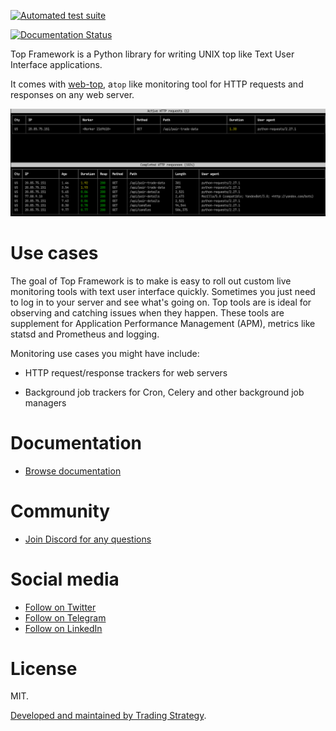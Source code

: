 [![Automated test suite](https://github.com/tradingstrategy-ai/top-framework/actions/workflows/test.yml/badge.svg)](https://github.com/tradingstrategy-ai/top-framework/actions/workflows/test.yml)

[![Documentation Status](https://readthedocs.org/projects/top-framework/badge/?version=latest)](https://top-framework.readthedocs.io/en/latest/?badge=latest)

Top Framework is a Python library for writing UNIX top like Text User Interface applications.

It comes with [web-top](https://github.com/tradingstrategy-ai/web-top),
a`top` like monitoring tool for HTTP requests and responses on any web server.

![screenshot](https://raw.githubusercontent.com/tradingstrategy-ai/top-framework/master/docs/source/web-top/screenshot2.png)

# Use cases

The goal of Top Framework is to make is easy to roll out 
custom live monitoring tools with text user interface quickly.
Sometimes you just need to log in to your server and see what's going on.
Top tools are is ideal for observing and catching issues when they happen.
These tools are supplement for Application Performance Management (APM),
metrics like statsd and Prometheus and logging.

Monitoring use cases you might have include:

- HTTP request/response trackers for web servers

- Background job trackers for Cron, Celery and other background job managers

# Documentation

- [Browse documentation](https://top-framework.readthedocs.io/)

# Community 

- [Join Discord for any questions](https://tradingstrategy.ai/community)

# Social media

- [Follow on Twitter](https://twitter.com/TradingProtocol)
- [Follow on Telegram](https://t.me/trading_protocol)
- [Follow on LinkedIn](https://www.linkedin.com/company/trading-strategy/)

# License

MIT.

[Developed and maintained by Trading Strategy](https://tradingstrategy.ai).